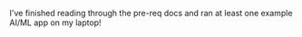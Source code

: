I've finished reading through the pre-req docs and ran at least one example AI/ML app on my laptop!

